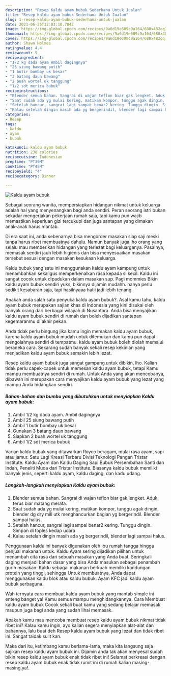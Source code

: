 ```yaml
---
description: "Resep Kaldu ayam bubuk Sederhana Untuk Jualan"
title: "Resep Kaldu ayam bubuk Sederhana Untuk Jualan"
slug: 1-resep-kaldu-ayam-bubuk-sederhana-untuk-jualan
date: 2021-06-25T12:03:10.784Z
image: https://img-global.cpcdn.com/recipes/9a6d19e609c9a164/680x482cq70/kaldu-ayam-bubuk-foto-resep-utama.jpg
thumbnail: https://img-global.cpcdn.com/recipes/9a6d19e609c9a164/680x482cq70/kaldu-ayam-bubuk-foto-resep-utama.jpg
cover: https://img-global.cpcdn.com/recipes/9a6d19e609c9a164/680x482cq70/kaldu-ayam-bubuk-foto-resep-utama.jpg
author: Shawn Holmes
ratingvalue: 4.4
reviewcount: 9
recipeingredient:
- "1/2 kg dada ayam Ambil dagingnya"
- "25 siung bawang putih"
- "1 butir bombay uk besar"
- "3 batang daun bawang"
- "2 buah wortel uk tanggung"
- "1/2 sdt merica bubuk"
recipeinstructions:
- "Blender semua bahan. Sangrai di wajan teflon biar gak lengket. Aduk terus biar matang merata."
- "Saat sudah ada yg mulai kering, matikan kompor, tunggu agak dingin, blender dg dry mill utk menghancurkan bagian yg bergerindil. Blender sampai halus."
- "Setelah hancur, sangrai lagi sampai benar2 kering. Tunggu dingin. Simpan di toples kedap udara"
- "Kalau setelah dingin masih ada yg bergerindil, blender lagi sampai halus."
categories:
- Resep
tags:
- kaldu
- ayam
- bubuk

katakunci: kaldu ayam bubuk 
nutrition: 238 calories
recipecuisine: Indonesian
preptime: "PT39M"
cooktime: "PT45M"
recipeyield: "4"
recipecategory: Dinner

---
```



![Kaldu ayam bubuk](https://img-global.cpcdn.com/recipes/9a6d19e609c9a164/680x482cq70/kaldu-ayam-bubuk-foto-resep-utama.jpg)

Sebagai seorang wanita, mempersiapkan hidangan nikmat untuk keluarga adalah hal yang menyenangkan bagi anda sendiri. Peran seorang istri bukan sekadar mengerjakan pekerjaan rumah saja, tapi kamu pun wajib memastikan keperluan gizi tercukupi dan juga santapan yang dimakan anak-anak harus mantab.

Di era  saat ini, anda sebenarnya bisa mengorder masakan siap saji meski tanpa harus ribet membuatnya dahulu. Namun banyak juga lho orang yang selalu mau memberikan hidangan yang terlezat bagi keluarganya. Pasalnya, memasak sendiri jauh lebih higienis dan bisa menyesuaikan masakan tersebut sesuai dengan masakan kesukaan keluarga. 

Kaldu bubuk yang satu ini menggunakan kaldu ayam kampung untuk menambahkan sekaligus memperkenalkan rasa kepada si kecil. Kaldu ini sangat cocok untuk dipadukan dalam masakan sup. Pagi mommies Bikin kaldu ayam bubuk sendiri yuks, bikinnya dijamin mudahh. hanya perlu sedikit kesabaran saja, tapi hasilnyaaa hatii jadi lebih tenang.

Apakah anda salah satu penyuka kaldu ayam bubuk?. Asal kamu tahu, kaldu ayam bubuk merupakan sajian khas di Indonesia yang kini disukai oleh banyak orang dari berbagai wilayah di Nusantara. Anda bisa menyajikan kaldu ayam bubuk sendiri di rumah dan boleh dijadikan santapan kegemaranmu di akhir pekan.

Anda tidak perlu bingung jika kamu ingin memakan kaldu ayam bubuk, karena kaldu ayam bubuk mudah untuk ditemukan dan kamu pun dapat mengolahnya sendiri di tempatmu. kaldu ayam bubuk boleh diolah memalui beraneka cara. Sekarang sudah banyak sekali resep kekinian yang menjadikan kaldu ayam bubuk semakin lebih lezat.

Resep kaldu ayam bubuk juga sangat gampang untuk dibikin, lho. Kalian tidak perlu capek-capek untuk memesan kaldu ayam bubuk, tetapi Kamu mampu membuatnya sendiri di rumah. Untuk Anda yang akan mencobanya, dibawah ini merupakan cara menyajikan kaldu ayam bubuk yang lezat yang mampu Anda hidangkan sendiri.

<!--inarticleads1-->

##### Bahan-bahan dan bumbu yang dibutuhkan untuk menyiapkan Kaldu ayam bubuk:

1. Ambil 1/2 kg dada ayam. Ambil dagingnya
1. Ambil 25 siung bawang putih
1. Ambil 1 butir bombay uk besar
1. Gunakan 3 batang daun bawang
1. Siapkan 2 buah wortel uk tanggung
1. Ambil 1/2 sdt merica bubuk


Varian kaldu bubuk yang ditawarkan Royco beragam, mulai rasa ayam, sapi atau jamur. Satu Lagi Kreasi Terbaru Divisi Teknologi Pangan Tristar Institute. Kaldu Ayam dan Kaldu Daging Sapi Bubuk Persembahan Santi dan Indah, Peneliti Muda dari Tristar Institute. Biasanya kaldu bubuk memiliki banyak jenis, seperti kaldu ayam, kaldu daging, dan kadu udang. 

<!--inarticleads2-->

##### Langkah-langkah menyiapkan Kaldu ayam bubuk:

1. Blender semua bahan. Sangrai di wajan teflon biar gak lengket. Aduk terus biar matang merata.
1. Saat sudah ada yg mulai kering, matikan kompor, tunggu agak dingin, blender dg dry mill utk menghancurkan bagian yg bergerindil. Blender sampai halus.
1. Setelah hancur, sangrai lagi sampai benar2 kering. Tunggu dingin. Simpan di toples kedap udara
1. Kalau setelah dingin masih ada yg bergerindil, blender lagi sampai halus.


Penggunaan kaldu ini banyak digunakan oleh ibu rumah tangga hingga penjual makanan untuk. Kaldu Ayam sering dijadikan pilihan untuk menambah cita rasa dari sebuah masakan yang Anda buat. Seringkali daging menjadi bahan dasar yang bisa Anda masukan sebagai penambah gurih masakan. Kaldu sebagai makanan berkuah memiliki kandungan protein yang tinggi, sehingga Untuk membuatnya, Anda dapat menggunakan kaldu blok atau kaldu bubuk. Ayam KFC jadi kaldu ayam bubuk serbaguna. 

Wah ternyata cara membuat kaldu ayam bubuk yang mantab simple ini enteng banget ya! Kamu semua mampu menghidangkannya. Cara Membuat kaldu ayam bubuk Cocok sekali buat kamu yang sedang belajar memasak maupun juga bagi anda yang sudah lihai memasak.

Apakah kamu mau mencoba membuat resep kaldu ayam bubuk nikmat tidak ribet ini? Kalau kamu ingin, ayo kalian segera menyiapkan alat-alat dan bahannya, lalu buat deh Resep kaldu ayam bubuk yang lezat dan tidak ribet ini. Sangat taidak sulit kan. 

Maka dari itu, ketimbang kamu berlama-lama, maka kita langsung saja sajikan resep kaldu ayam bubuk ini. Dijamin anda tak akan menyesal sudah bikin resep kaldu ayam bubuk enak tidak ribet ini! Selamat berkreasi dengan resep kaldu ayam bubuk enak tidak rumit ini di rumah kalian masing-masing,ya!.


